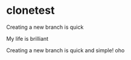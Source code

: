 # clonetest
Creating a new branch is quick

My life is brilliant

Creating a new branch is quick and simple!
oho


